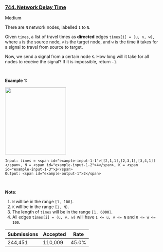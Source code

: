 ### [744. Network Delay Time](https://leetcode.com/problems/network-delay-time/)

Medium

There are `` N `` network nodes, labelled `` 1 `` to `` N ``.

Given `` times ``, a list of travel times as __directed__ edges `` times[i] = (u, v, w) ``, where `` u `` is the source node, `` v `` is the target node, and `` w `` is the time it takes for a signal to travel from source to target.

Now, we send a signal from a certain node `` K ``. How long will it take for all nodes to receive the signal? If it is impossible, return `` -1 ``.

 

__Example 1:__

<img alt="" src="https://assets.leetcode.com/uploads/2019/05/23/931_example_1.png" style="width: 200px; height: 220px;"/>

```
Input: times = <span id="example-input-1-1">[[2,1,1],[2,3,1],[3,4,1]]</span>, N = <span id="example-input-1-2">4</span>, K = <span id="example-input-1-3">2</span>
Output: <span id="example-output-1">2</span>
```

 

__Note:__

1.   `` N `` will be in the range `` [1, 100] ``.
2.   `` K `` will be in the range `` [1, N] ``.
3.   The length of `` times `` will be in the range `` [1, 6000] ``.
4.   All edges `` times[i] = (u, v, w) `` will have `` 1 <= u, v <= N `` and `` 0 <= w <= 100 ``.

| Submissions    | Accepted     | Rate   |
| -------------- | ------------ | ------ |
| 244,451 | 110,009 | 45.0% |